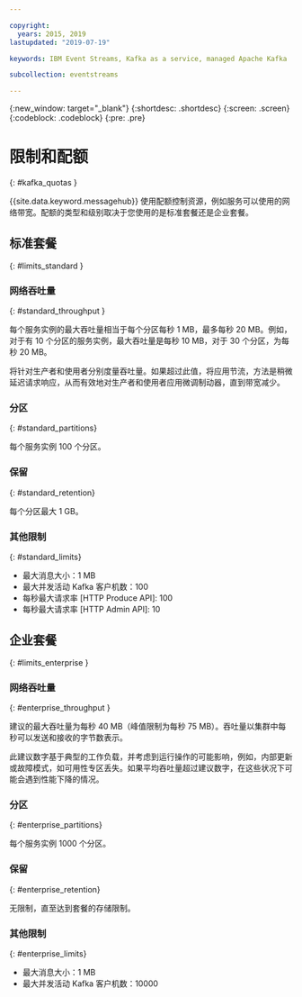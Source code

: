 ```yaml
---

copyright:
  years: 2015, 2019
lastupdated: "2019-07-19"

keywords: IBM Event Streams, Kafka as a service, managed Apache Kafka

subcollection: eventstreams

---
```


{:new_window: target="_blank"}
{:shortdesc: .shortdesc}
{:screen: .screen}
{:codeblock: .codeblock}
{:pre: .pre}


# 限制和配额
{: #kafka_quotas }

{{site.data.keyword.messagehub}} 使用配额控制资源，例如服务可以使用的网络带宽。配额的类型和级别取决于您使用的是标准套餐还是企业套餐。

## 标准套餐
{: #limits_standard }

### 网络吞吐量
{: #standard_throughput }

每个服务实例的最大吞吐量相当于每个分区每秒 1 MB，最多每秒 20 MB。例如，对于有 10 个分区的服务实例，最大吞吐量是每秒 10 MB，对于 30 个分区，为每秒 20 MB。

将针对生产者和使用者分别度量吞吐量。如果超过此值，将应用节流，方法是稍微延迟请求响应，从而有效地对生产者和使用者应用微调制动器，直到带宽减少。

### 分区
{: #standard_partitions}

每个服务实例 100 个分区。

### 保留
{: #standard_retention}

每个分区最大 1 GB。

### 其他限制
{: #standard_limits}

* 最大消息大小：1 MB
* 最大并发活动 Kafka 客户机数：100
* 每秒最大请求率 [HTTP Produce API]: 100
* 每秒最大请求率 [HTTP Admin API]: 10

## 企业套餐
{: #limits_enterprise }

### 网络吞吐量
{: #enterprise_throughput }

建议的最大吞吐量为每秒 40 MB（峰值限制为每秒 75 MB）。吞吐量以集群中每秒可以发送和接收的字节数表示。

此建议数字基于典型的工作负载，并考虑到运行操作的可能影响，例如，内部更新或故障模式，如可用性专区丢失。如果平均吞吐量超过建议数字，在这些状况下可能会遇到性能下降的情况。


### 分区
{: #enterprise_partitions}

每个服务实例 1000 个分区。

### 保留
{: #enterprise_retention}

无限制，直至达到套餐的存储限制。

### 其他限制
{: #enterprise_limits}

*  最大消息大小：1 MB
*  最大并发活动 Kafka 客户机数：10000




















